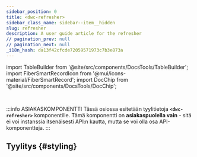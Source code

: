 ```yaml
---
sidebar_position: 0
title: <dwc-refresher>
sidebar_class_name: sidebar--item__hidden
slug: refresher
description: A user guide article for the refresher
// pagination_prev: null
// pagination_next: null
_i18n_hash: da13f42cfcde72059571973c7b3e873a
---
```

import TableBuilder from '@site/src/components/DocsTools/TableBuilder';
import FiberSmartRecordIcon from '@mui/icons-material/FiberSmartRecord';
import DocChip from '@site/src/components/DocsTools/DocChip';

<DocChip chip='shadow' />

<br />

:::info ASIAKASKOMPONENTTI
Tässä osiossa esitetään tyylitietoja **`<dwc-refresher>`** komponentille. Tämä komponentti on **asiakaspuolella vain** - sitä ei voi instanssia itsenäisesti API:n kautta, mutta se voi olla osa API-komponentteja.
:::

## Tyylitys {#styling}

<TableBuilder name="dwc-refresher" clientComponent />
